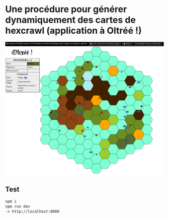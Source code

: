# Une procédure pour générer dynamiquement des cartes de hexcrawl (application à Oltréé !)

![Capture d'écran](screenshot-01.png)

<!--
## Motivation

[Oltréé !](http://johndoe-rpg.com/catalogue/oltree) est un JDR encourageant le jeu « sandbox » et favorisant la création dynamique du contenu narratif (par le recours à l'improvisation et à des outils de narration partagée). Si le travail de préparation du MJ s'en trouve considérablement réduit, il est toutefois nécessaire de préparer la carte qui servira de support à l'aventure. Cette contribution propose une méthode pour supprimer cette étape de création de la carte *a priori* du jeu.
Le MJ peut ainsi lancer une campagne avec uniquement quelques notes sur les factions qu'il veut convoquer (c'est-à-dire 15 minutes dans un bus avec un bloc-note et un stylo).
-->

## Test

	npm i
	npm run dev
	-> http://localhost:8080